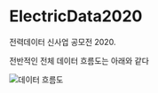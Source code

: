 # ElectricData2020
전력데이터 신사업 공모전 2020. 

전반적인 전체 데이터 흐름도는 아래와 같다

![데이터 흐름도](../image/Electric_Dataflow.png)
